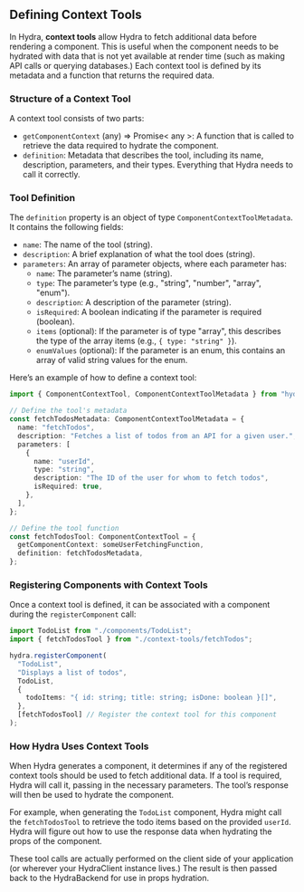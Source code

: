 ## Defining Context Tools

In Hydra, **context tools** allow Hydra to fetch additional data before rendering a component. This is useful when the component needs to be hydrated with data that is not yet available at render time (such as making API calls or querying databases.) Each context tool is defined by its metadata and a function that returns the required data.

### Structure of a Context Tool

A context tool consists of two parts:

- `getComponentContext` (any) => Promise< any >: A function that is called to retrieve the data required to hydrate the component.
- `definition`: Metadata that describes the tool, including its name, description, parameters, and their types. Everything that Hydra needs to call it correctly.

### Tool Definition

The `definition` property is an object of type `ComponentContextToolMetadata`. It contains the following fields:

- `name`: The name of the tool (string).
- `description`: A brief explanation of what the tool does (string).
- `parameters`: An array of parameter objects, where each parameter has:
  - `name`: The parameter’s name (string).
  - `type`: The parameter’s type (e.g., "string", "number", "array", "enum").
  - `description`: A description of the parameter (string).
  - `isRequired`: A boolean indicating if the parameter is required (boolean).
  - `items` (optional): If the parameter is of type "array", this describes the type of the array items (e.g., `{ type: "string" }`).
  - `enumValues` (optional): If the parameter is an enum, this contains an array of valid string values for the enum.

Here’s an example of how to define a context tool:

```typescript
import { ComponentContextTool, ComponentContextToolMetadata } from "hydra-ai";

// Define the tool's metadata
const fetchTodosMetadata: ComponentContextToolMetadata = {
  name: "fetchTodos",
  description: "Fetches a list of todos from an API for a given user.",
  parameters: [
    {
      name: "userId",
      type: "string",
      description: "The ID of the user for whom to fetch todos",
      isRequired: true,
    },
  ],
};

// Define the tool function
const fetchTodosTool: ComponentContextTool = {
  getComponentContext: someUserFetchingFunction,
  definition: fetchTodosMetadata,
};
```

### Registering Components with Context Tools

Once a context tool is defined, it can be associated with a component during the `registerComponent` call:

```typescript
import TodoList from "./components/TodoList";
import { fetchTodosTool } from "./context-tools/fetchTodos";

hydra.registerComponent(
  "TodoList",
  "Displays a list of todos",
  TodoList,
  {
    todoItems: "{ id: string; title: string; isDone: boolean }[]",
  },
  [fetchTodosTool] // Register the context tool for this component
);
```

### How Hydra Uses Context Tools

When Hydra generates a component, it determines if any of the registered context tools should be used to fetch additional data. If a tool is required, Hydra will call it, passing in the necessary parameters. The tool’s response will then be used to hydrate the component.

For example, when generating the `TodoList` component, Hydra might call the `fetchTodosTool` to retrieve the todo items based on the provided `userId`. Hydra will figure out how to use the response data when hydrating the props of the component.

These tool calls are actually performed on the client side of your application (or wherever your HydraClient instance lives.) The result is then passed back to the HydraBackend for use in props hydration.
